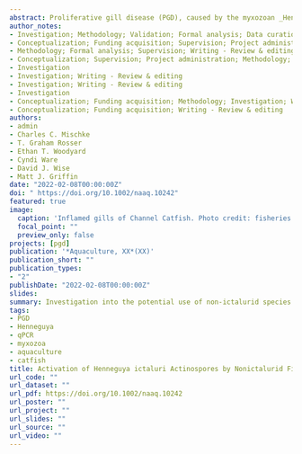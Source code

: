 ```yaml
---
abstract: Proliferative gill disease (PGD), caused by the myxozoan _Henneguya ictaluri_, is an important parasitic disease in U.S. catfish aquaculture. Continuous exposure of Channel Catfish _Ictalurus punctatus_ to the actinospore stage of _H. ictaluri_ results in a severe inflammatory response at the gills, leading to morbidity and death. Previous work indicates that the chemical cues in fish mucus that are recognized by myxozoan actinospores are not host specific. Building on these findings, the potential decoy effects of nonictalurid fish to actinospores of _H. ictaluri_ were evaluated. Exposure of actinospores to gill mucus from multiple nonictalurid fishes resulted in actinospore activation for all fish species tested. Based on these findings, experimental transmission trials with potential interceptor fish were conducted. Individual Channel Catfish were co-stocked with Western Mosquitofish _Gambusia affinis_ at 0, 10, 25, or 50% of mean Channel Catfish biomass and exposed to 3,000 actinospores of _H. ictaluri_. Gill tissues were sampled at 24-h postchallenge, and parasite burden was estimated by _H. ictaluri_-specific quantitative PCR. Results revealed that Western Mosquitofish stocked at 25% and 50% of catfish biomass reduced _H. ictaluri_ DNA in Channel Catfish gills more than threefold. In a second study, catfish were exposed to pond water collected from an active PGD outbreak in the presence of Western Mosquitofish stocked at 25% of catfish biomass. Channel Catfish were sampled at 24-h and at 7-d after the last pond water exposure. At 24-h postexposure, catfish that were co-stocked with Western Mosquitofish showed significantly lower _H. ictaluri_ DNA than catfish stocked alone. This treatment effect was absent at 7-d postexposure, as parasite quantities within tissues had increased over 1,000×, with marked variability. Still, results indicate that the chemical cues that activate _H. ictaluri_ actinospores are not specific to Channel Catfish. This work evinces a potential benefit of nonictalurid fish in combating _H. ictaluri_, suggesting that the presence of nonictalurid interceptor fish in catfish ponds may minimize PGD severity.
author_notes:
- Investigation; Methodology; Validation; Formal analysis; Data curation; Writing - Original draft; Visualization
- Conceptualization; Funding acquisition; Supervision; Project administration; Methodology; Validation; Investigation; Writing - Review & editing
- Methodology; Formal analysis; Supervision; Writing - Review & editing
- Conceptualization; Supervision; Project administration; Methodology; Validation; Investigation; Writing - Review & editing
- Investigation
- Investigation; Writing - Review & editing
- Investigation; Writing - Review & editing
- Investigation
- Conceptualization; Funding acquisition; Methodology; Investigation; Writing - Review & editing
- Conceptualization; Funding acquisition; Writing - Review & editing
authors:
- admin
- Charles C. Mischke
- T. Graham Rosser
- Ethan T. Woodyard
- Cyndi Ware
- David J. Wise
- Matt J. Griffin
date: "2022-02-08T00:00:00Z"
doi: " https://doi.org/10.1002/naaq.10242"
featured: true
image:
  caption: 'Inflamed gills of Channel Catfish. Photo credit: fisheries.tamu.edu'
  focal_point: ""
  preview_only: false
projects: [pgd]
publication: '*Aquaculture, XX*(XX)'
publication_short: ""
publication_types:
- "2"
publishDate: "2022-02-08T00:00:00Z"
slides: 
summary: Investigation into the potential use of non-ictalurid species as dead-end hosts for _Henneguya ictaluri_, a parasite of Channel Catfish
tags:
- PGD
- Henneguya
- qPCR
- myxozoa
- aquaculture
- catfish
title: Activation of Henneguya ictaluri Actinospores by Nonictalurid Fish Species, with Implications for Management of Proliferative Gill Disease in Catfish Aquaculture
url_code: ""
url_dataset: ""
url_pdf: https://doi.org/10.1002/naaq.10242
url_poster: ""
url_project: ""
url_slides: ""
url_source: ""
url_video: ""
---
```

